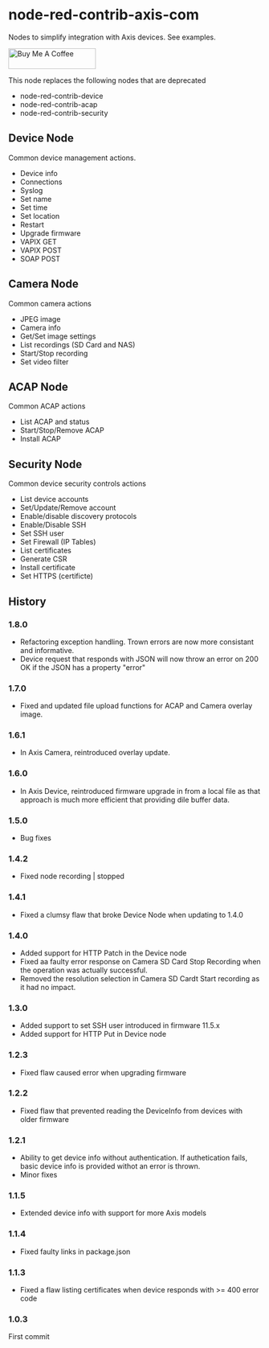 # node-red-contrib-axis-com

Nodes to simplify integration with Axis devices. See examples.

<a href="https://www.buymeacoffee.com/fredjuhlinl" target="_blank"><img src="https://cdn.buymeacoffee.com/buttons/default-orange.png" alt="Buy Me A Coffee" height="41" width="174"></a>

This node replaces the following nodes that are deprecated
* node-red-contrib-device
* node-red-contrib-acap
* node-red-contrib-security


## Device Node
Common device management actions.
* Device info
* Connections
* Syslog
* Set name
* Set time
* Set location
* Restart
* Upgrade firmware
* VAPIX GET
* VAPIX POST
* SOAP POST

## Camera Node
Common camera actions
* JPEG image
* Camera info
* Get/Set image settings
* List recordings (SD Card and NAS)
* Start/Stop recording
* Set video filter

## ACAP Node
Common ACAP actions
* List ACAP and status
* Start/Stop/Remove ACAP
* Install ACAP

## Security Node
Common device security controls actions
* List device accounts
* Set/Update/Remove account
* Enable/disable discovery protocols
* Enable/Disable SSH
* Set SSH user
* Set Firewall (IP Tables)
* List certificates
* Generate CSR
* Install certificate
* Set HTTPS (certificte)

## History

### 1.8.0
- Refactoring exception handling.  Trown errors are now more consistant and informative.
- Device request that responds with JSON will now throw an error on 200 OK if the JSON has a property "error"

### 1.7.0
- Fixed and updated file upload functions for ACAP and Camera overlay image.

### 1.6.1
- In Axis Camera, reintroduced overlay update.

### 1.6.0
- In Axis Device, reintroduced firmware upgrade in from a local file as that approach is much more efficient that providing dile buffer data.

### 1.5.0
- Bug fixes

### 1.4.2
- Fixed node recording | stopped

### 1.4.1
- Fixed a clumsy flaw that broke Device Node when updating to 1.4.0

### 1.4.0
- Added support for HTTP Patch in the Device node
- Fixed aa faulty error response on Camera SD Card Stop Recording when the operation was actually successful.
- Removed the resolution selection in Camera SD Cardt Start recording as it had no impact.

### 1.3.0
- Added support to set SSH user introduced in firmware 11.5.x
- Added support for HTTP Put in Device node

### 1.2.3
- Fixed flaw caused error when upgrading firmware

### 1.2.2
- Fixed flaw that prevented reading the DeviceInfo from devices with older firmware

### 1.2.1
- Ability to get device info without authentication.  If authetication fails, basic device info is provided withot an error is thrown.
- Minor fixes

### 1.1.5
- Extended device info with support for more Axis models

### 1.1.4
- Fixed faulty links in package.json

### 1.1.3 
- Fixed a flaw listing certificates when device responds with >= 400 error code

### 1.0.3 
First commit
